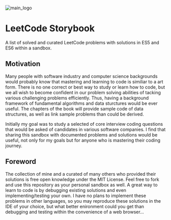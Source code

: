 ![main_logo](https://raw.githubusercontent.com/psychobolt/leetcode-storybook/master/logo.png)

# LeetCode Storybook

A list of solved and curated LeetCode problems with solutions in ES5 and ES6 within a sandbox.

## Motivation

Many people with software industry and computer science backgrounds would probably know that mastering and learning to code is similiar to a art form. There is no one correct or best way to study or learn how to code, but we all wish to become confident in our problem solving abilities of tacking various challenging problems efficiently. Thus, having a background framework of fundamental algorithms and data sturctures would be ever useful. The chapters of the book will provide sample code of data structures, as well as link sample problems than could be derived.

Initially my goal was to study a selected of core interview coding questions that would be asked of candidates in various software companies. I find that sharing this sandbox with documented problems and solutions would be useful, not only for my goals but for anyone who is mastering their coding journey. 

## Foreword

The collection of mine and a curated of many others who provided their solutions is free open knowledge under the MIT License. Feel free to fork and use this repository as your personal sandbox as well. A great way to learn to code is by debugging existing solutions and even implementing/testing your own. I have no plans to implement these problems in other languages, so you may reproduce these solutions in the IDE of your choice, but what better enironment could you get than debugging and testing within the convenience of a web browser...